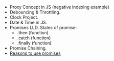 - Proxy Concept in JS (negative indexing example)
- Debouncing & Throttling.
- Clock Project.
- Date & Time in JS.
- Promises LLD.
	States of promise:
	- .then (function)
	- .catch (function)
	- .finally (function)
- Promise Chaining.
- [Reasons to use promises](https://stackoverflow.com/questions/34960886/are-there-still-reasons-to-use-promise-libraries-like-q-or-bluebird-now-that-we)